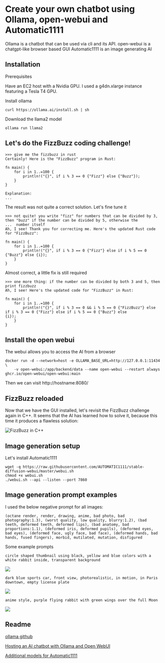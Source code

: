 # Create your own chatbot using Ollama, open-webui and Automatic1111

Ollama is a chatbot that can be used via cli and its API.
open-webui is a chatgpt-like browser based GUI
Automatic1111 is an image generating AI

## Installation

Prerequisites

Have an EC2 host with a Nvidia GPU. I used a g4dn.xlarge instance
featuring a Tesla T4 GPU.

Install ollama

```
curl https://ollama.ai/install.sh | sh
```

Download the llama2 model

```
ollama run llama2
```

## Let's do the FizzBuzz coding challenge!

```
>>> give me the fizzbuzz in rust
Certainly! Here is the "FizzBuzz" program in Rust:
```

```
fn main() {
    for i in 1..=100 {
        println!("{}", if i % 3 == 0 {"Fizz"} else {"Buzz"});
    }
}

Explanation:
...
```

The result was not quite a correct solution. Let's fine tune it

```
>>> not quite! you write "fizz" for numbers that can be divided by 3, then "buzz" if the number can be divided by 5, otherwise the
...  number itself
Ah, I see! Thank you for correcting me. Here's the updated Rust code for "FizzBuzz":
```

```
fn main() {
    for i in 1..=100 {
        println!("{}", if i % 3 == 0 {"Fizz"} else if i % 5 == 0 {"Buzz"} else {i});
    }
}
```

Almost correct, a little fix is still required

```
>>> one more thing: if the number can be divided by both 3 and 5, then print fizzbuzz
Ah, I see! Here's the updated code for "FizzBuzz" in Rust:
```

```
fn main() {
    for i in 1..=100 {
        println!("{}", if i % 3 == 0 && i % 5 == 0 {"FizzBuzz"} else if i % 3 == 0 {"Fizz"} else if i % 5 == 0 {"Buzz"} else
{i});
    }
}
```

## Install the open webui

The webui allows you to access the AI from a browser

```
docker run -d --network=host -e OLLAMA_BASE_URL=http://127.0.0.1:11434 \
    -v open-webui:/app/backend/data --name open-webui --restart always ghcr.io/open-webui/open-webui:main
```

Then we can visit http://hostname:8080/

## FizzBuzz reloaded

Now that we have the GUI installed, let's revisit the FizzBuzz challenge again in C++.
It seems that the AI has learned how to solve it, because this time it produces a flawless
solution:

![FizzBuzz in C++](images/fizzbuzz-in-cpp.png)

## Image generation setup

Let's install Automatic1111

```
wget -q https://raw.githubusercontent.com/AUTOMATIC1111/stable-diffusion-webui/master/webui.sh
chmod +x webui.sh
./webui.sh --api --listen --port 7860
```

## Image generation prompt examples

I used the below negative prompt for all images:

```
(octane render, render, drawing, anime, bad photo, bad photography:1.3), (worst quality, low quality, blurry:1.2), (bad teeth, deformed teeth, deformed lips), (bad anatomy, bad proportions:1.1), (deformed iris, deformed pupils), (deformed eyes, bad eyes), (deformed face, ugly face, bad face), (deformed hands, bad hands, fused fingers), morbid, mutilated, mutation, disfigured
```

Some example prompts

```
circle shaped thumbnail using black, yellow and blue colors with a white rabbit inside, transparent background
```

![](images/rabbit-badge.png)


```
dark blue sports car, front view, photorealistic, in motion, in Paris downtown, empty license plate
```

![](images/sports-car.png)


```
anime style, purple flying rabbit with green wings over the full Moon
```

![](images/flying-rabbit.png)


## Readme

[ollama github](https://github.com/ollama/ollama)

[Hosting an AI chatbot with Ollama and Open WebUI](https://community.hetzner.com/tutorials/ai-chatbot-with-ollama-and-open-webui)

[Additional models for Automatic1111](https://civitai.com/models)
